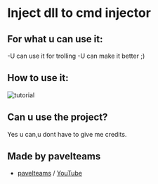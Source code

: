 # Inject dll to cmd injector

## For what u can use it:
-U can use it for trolling
-U can make it better ;)


## How to use it:
![tutorial](https://i.imgur.com/wkm1Owx.gif)

## Can u use the project?

Yes u can,u dont have to give me credits.

## Made by pavelteams
- [pavelteams](https://github.com/pavelteams) / [YouTube](https://www.youtube.com/channel/UC2odpD81OGXgF3uY1yo2Svg)
